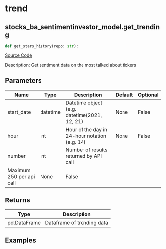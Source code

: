 # trend

## stocks_ba_sentimentinvestor_model.get_trending

```python
def get_stars_history(repo: str):
```
[Source Code](https://github.com/OpenBB-finance/OpenBBTerminal/tree/main/openbb_terminal/common/behavioural_analysis/sentimentinvestor_model.py#L129)

Description: Get sentiment data on the most talked about tickers

## Parameters

| Name | Type | Description | Default | Optional |
| ---- | ---- | ----------- | ------- | -------- |
| start_date | datetime | Datetime object (e.g. datetime(2021, 12, 21) | None | False |
| hour | int | Hour of the day in 24-hour notation (e.g. 14) | None | False |
| number | int | Number of results returned by API call
Maximum 250 per api call | None | False |

## Returns

| Type | Description |
| ---- | ----------- |
| pd.DataFrame | Dataframe of trending data |

## Examples

